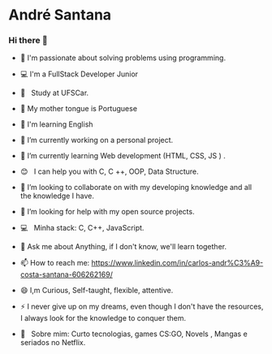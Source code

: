 # André Santana

### Hi there 👋

- :sparkling_heart: I'm passionate about solving problems using programming.
- :computer: I'm a FullStack Developer Junior 
- :rocket:  &nbsp; Study at UFSCar.
- :tongue: My mother tongue is Portuguese
- :baby: I'm learning English

- 🔭 I’m currently working on  a personal project.
- 🌱 I’m currently learning  Web development (HTML, CSS, JS ) .
- :blush: &nbsp; I can help you with C, C ++, OOP, Data Structure.
- 👯 I’m looking to collaborate on  with my developing knowledge and all the knowledge I have.   
- 🤔 I’m looking for help with  my open source projects. 
- :computer: &nbsp; Minha stack: C, C++, JavaScript.
- 💬 Ask me about  Anything, if I don't know, we'll learn together.   
- 📫 How to reach me: https://www.linkedin.com/in/carlos-andr%C3%A9-costa-santana-606262169/ 
- 😄 I,m Curious, Self-taught, flexible, attentive. 
- ⚡  I never give up on my dreams, even though I don't have the resources, I always look for the knowledge to conquer them.
- 💬  &nbsp; Sobre mim: Curto tecnologias, games CS:GO, Novels , Mangas e seriados no Netflix.
